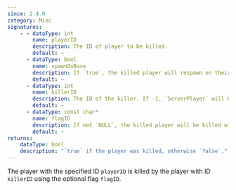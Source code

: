 ```yaml
---
since: 2.4.0
category: Misc
signatures:
    - - dataType: int
        name: playerID
        description: The ID of player to be killed.
        default: ~
      - dataType: bool
        name: spawnOnBase
        description: If `true`, the killed player will respawn on their base.
        default: ~
      - dataType: int
        name: killerID
        description: The ID of the killer. If -1, `ServerPlayer` will be used.
        default: ~
      - dataType: const char*
        name: flagID
        description: If not `NULL`, the killed player will be killed with `flagID`.
        default: ~
returns:
    dataType: bool
    description: "`true` if the player was killed, otherwise `false`."
---
```


The player with the specified ID `playerID` is killed by the player with ID `killerID` using the optional flag `flagID`.